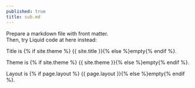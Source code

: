 ```yaml
---
published: true
title: sub.md
---
```


Prepare a markdown file with front matter.  
Then, try Liquid code at here instead:

Title is <span class="code">{% if site.theme %}
{{ site.title }}{% else %}empty{% endif %}</span>.
 
Theme is <span class="code">{% if site.theme %}
{{ site.theme }}{% else %}empty{% endif %}</span>.

Layout is <span class="code">{% if page.layout %}
{{ page.layout }}{% else %}empty{% endif %}</span>.
